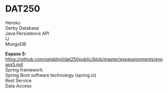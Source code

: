 # DAT250
Heroku  
Derby Database  
Java Persistence API  
IJ  
MongoDB  

**Expass 5:**  
https://github.com/selabhvl/dat250public/blob/master/expassignments/expass5.md  
Spring framework  
Spring Boot software technology (spring.io)  
Rest Service  
Data Access  
